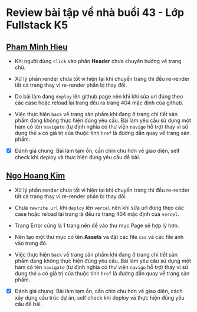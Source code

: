 # Review bài tập về nhà buổi 43 - Lớp Fullstack K5

## [Pham Minh Hieu](https://roniejisa.github.io/f8-fullstack-k6/learn-js/ex/day41/dist/)

- Khi người dùng `click` vào phần **Header** chưa chuyển hướng về trang chủ.

- Xử lý phần render chưa tốt vì hiện tại khi chuyển trang thì đều re-render tất cả trang thay vì re-render phần bị thay đổi.

- Do bài làm đang `deploy` lên github page nên khi khi sửa url đúng theo các case hoặc reload lại trang đều ra trang 404 mặc định của github.

- Việc thực hiện `back` về trang sản phẩm khi đang ở trang chi tiết sản phẩm đang không thực hiện đúng yêu cầu. Bài làm yêu cầu sử dụng một hàm có tên `navigate` (tự định nghĩa có thư viện `navigo` hỗ trợ) thay vì sử dụng thẻ `a` có giá trị của thuộc tính `href` là đường dẫn quay về trang sản phẩm.

- [x] Đánh giá chung: Bài làm tạm ổn, cần chỉn chu hơn về giao diện, self check khi deploy và thực hiện đúng yêu cầu đề bài.

## [Ngo Hoang Kim](https://vite-js-theta.vercel.app/)

- Xử lý phần render chưa tốt vì hiện tại khi chuyển trang thì đều re-render tất cả trang thay vì re-render phần bị thay đổi.

- Chưa `rewrite url` khi `deploy` lên `vercel` nên khi sửa url đúng theo các case hoặc reload lại trang là đều ra trang 404 mặc định của `vercel`.

- Trang Error cũng là 1 trang nên để vào thư mục Page sẽ hợp lý hơn.

- Nên tạo một thư mục có tên **Assets** và đặt các file `css` và các file ảnh vào trong đó.

- Việc thực hiện `back` về trang sản phẩm khi đang ở trang chi tiết sản phẩm đang không thực hiện đúng yêu cầu. Bài làm yêu cầu sử dụng một hàm có tên `navigate` (tự định nghĩa có thư viện `navigo` hỗ trợ) thay vì sử dụng thẻ `a` có giá trị của thuộc tính `href` là đường dẫn quay về trang sản phẩm.

- [x] Đánh giá chung: Bài làm tạm ổn, cần chỉn chu hơn về giao diện, cách xây dựng cấu trúc dự án, self check khi deploy và thực hiện đúng yêu cầu đề bài.
